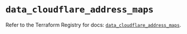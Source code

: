 # `data_cloudflare_address_maps`

Refer to the Terraform Registry for docs: [`data_cloudflare_address_maps`](https://registry.terraform.io/providers/cloudflare/cloudflare/5.7.1/docs/data-sources/address_maps).
